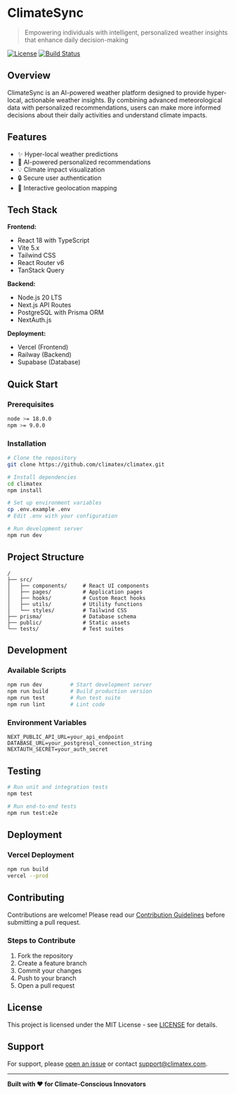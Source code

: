 # ClimateSync

> Empowering individuals with intelligent, personalized weather insights that enhance daily decision-making

[![License](https://img.shields.io/badge/license-MIT-blue.svg)](LICENSE)
[![Build Status](https://img.shields.io/badge/build-passing-brightgreen.svg)](https://github.com/climatex/climatex)

## Overview

ClimateSync is an AI-powered weather platform designed to provide hyper-local, actionable weather insights. By combining advanced meteorological data with personalized recommendations, users can make more informed decisions about their daily activities and understand climate impacts.

## Features

- ✨ Hyper-local weather predictions
- 🚀 AI-powered personalized recommendations
- 💡 Climate impact visualization
- 🔒 Secure user authentication
- 📍 Interactive geolocation mapping

## Tech Stack

**Frontend:**
- React 18 with TypeScript
- Vite 5.x
- Tailwind CSS
- React Router v6
- TanStack Query

**Backend:**
- Node.js 20 LTS
- Next.js API Routes
- PostgreSQL with Prisma ORM
- NextAuth.js

**Deployment:**
- Vercel (Frontend)
- Railway (Backend)
- Supabase (Database)

## Quick Start

### Prerequisites

```bash
node >= 18.0.0
npm >= 9.0.0
```

### Installation

```bash
# Clone the repository
git clone https://github.com/climatex/climatex.git

# Install dependencies
cd climatex
npm install

# Set up environment variables
cp .env.example .env
# Edit .env with your configuration

# Run development server
npm run dev
```

## Project Structure

```
/
├── src/
│   ├── components/     # React UI components
│   ├── pages/          # Application pages
│   ├── hooks/          # Custom React hooks
│   ├── utils/          # Utility functions
│   └── styles/         # Tailwind CSS
├── prisma/             # Database schema
├── public/             # Static assets
└── tests/              # Test suites
```

## Development

### Available Scripts

```bash
npm run dev         # Start development server
npm run build       # Build production version
npm run test        # Run test suite
npm run lint        # Lint code
```

### Environment Variables

```env
NEXT_PUBLIC_API_URL=your_api_endpoint
DATABASE_URL=your_postgresql_connection_string
NEXTAUTH_SECRET=your_auth_secret
```

## Testing

```bash
# Run unit and integration tests
npm test

# Run end-to-end tests
npm run test:e2e
```

## Deployment

### Vercel Deployment

```bash
npm run build
vercel --prod
```

## Contributing

Contributions are welcome! Please read our [Contribution Guidelines](CONTRIBUTING.md) before submitting a pull request.

### Steps to Contribute
1. Fork the repository
2. Create a feature branch
3. Commit your changes
4. Push to your branch
5. Open a pull request

## License

This project is licensed under the MIT License - see [LICENSE](LICENSE) for details.

## Support

For support, please [open an issue](https://github.com/climatex/climatex/issues) or contact support@climatex.com.

---

**Built with ❤️ for Climate-Conscious Innovators**